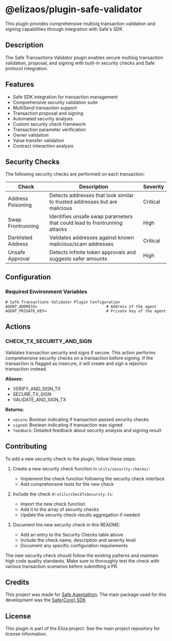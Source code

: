 # @elizaos/plugin-safe-validator

This plugin provides comprehensive multisig transaction validation and signing capabilities through integration with Safe's SDK.

## Description

The Safe Transactions Validator plugin enables secure multisig transaction validation, proposal, and signing with built-in security checks and Safe protocol integration.

## Features

- Safe SDK integration for transaction management
- Comprehensive security validation suite
- MultiSend transaction support
- Transaction proposal and signing
- Automated security analysis
- Custom security check framework
- Transaction parameter verification
- Owner validation
- Value transfer validation
- Contract interaction analysis

## Security Checks

The following security checks are performed on each transaction:

| Check | Description | Severity |
|-------|-------------|----------|
| Address Poisoning | Detects addresses that look similar to trusted addresses but are malicious | Critical |
| Swap Frontrunning | Identifies unsafe swap parameters that could lead to frontrunning attacks | High |
| Darklisted Address | Validates addresses against known malicious/scam addresses | Critical |
| Unsafe Approval | Detects infinite token approvals and suggests safer amounts | High |

## Configuration

### Required Environment Variables

```env
# Safe Transactions Validator Plugin Configuration
AGENT_ADDRESS=                              # Address of the agent
AGENT_PRIVATE_KEY=                          # Private key of the agent
```

## Actions

### CHECK_TX_SECURITY_AND_SIGN

Validates transaction security and signs if secure. This action performs comprehensive security checks on a transaction before signing. If the transaction is flagged as insecure, it will create and sign a rejection transaction instead.

**Aliases:**
- VERIFY_AND_SIGN_TX
- SECURE_TX_SIGN 
- VALIDATE_AND_SIGN_TX

**Returns:**
- `secure`: Boolean indicating if transaction passed security checks
- `signed`: Boolean indicating if transaction was signed
- `feedback`: Detailed feedback about security analysis and signing result

## Contributing

To add a new security check to the plugin, follow these steps:

1. Create a new security check function in `utils/security-checks/`:
   - Implement the check function following the security check interface
   - Add comprehensive tests for the new check

2. Include the check in `utils/checkTxSecurity.ts`:
   - Import the new check function
   - Add it to the array of security checks
   - Update the security check results aggregation if needed

3. Document the new security check in this README:
   - Add an entry to the Security Checks table above
   - Include the check name, description and severity level
   - Document any specific configuration requirements

The new security check should follow the existing patterns and maintain high code quality standards. Make sure to thoroughly test the check with various transaction scenarios before submitting a PR.

## Credits
This project was made for [Safe Agentathon](https://safe.global/ai). The main package used for this development was the [Safe{Core} SDK](https://docs.safe.global/sdk/overview)

## License

This plugin is part of the Eliza project. See the main project repository for license information.